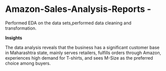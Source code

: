 # Amazon-Sales-Analysis-Reports - 
Performed EDA on the data sets,performed data cleaning and transformation.

**Insights**

The data analysis reveals that the business has a significant customer base in Maharashtra state, mainly serves retailers, fulfills orders through Amazon, experiences high demand for T-shirts, and sees M-Size as the preferred choice among buyers.

